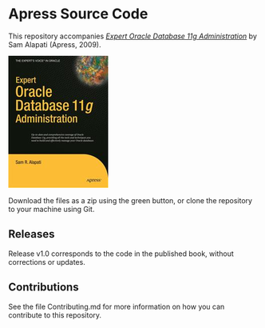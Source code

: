 # Apress Source Code

This repository accompanies [*Expert Oracle Database 11g Administration*](http://www.apress.com/9781430210153) by Sam Alapati (Apress, 2009).

![Cover image](9781430210153.jpg)

Download the files as a zip using the green button, or clone the repository to your machine using Git.

## Releases

Release v1.0 corresponds to the code in the published book, without corrections or updates.

## Contributions

See the file Contributing.md for more information on how you can contribute to this repository.
